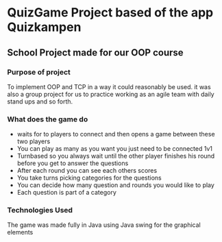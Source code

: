# QuizGame Project based of the app Quizkampen

## School Project made for our OOP course

### Purpose of project
To implement OOP and TCP in a way it could reasonably be used.
it was also a group project for us to practice working as an agile team with daily stand ups and so forth.

### What does the game do
* waits for to players to connect and then opens a game between these two players
* You can play as many as you want you just need to be connected 1v1
* Turnbased so you always wait until the other player finishes his round before you get to answer the questions
* After each round you can see each others scores
* You take turns picking categories for the questions
* You can decide how many question and rounds you would like to play
* Each question is part of a category

### Technologies Used
The game was made fully in Java using Java swing for the graphical elements
